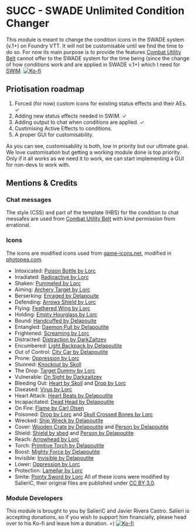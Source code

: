 # SUCC - SWADE Unlimited Condition Changer

This module is meant to change the condition icons in the SWADE system (v.1+) on Foundry VTT. It will not be customisable until we find the time to do so. For now its main purpose is to provide the features [Combat Utility Belt](https://github.com/death-save/combat-utility-belt) cannot offer to the SWADE system for the time being (since the change of how conditions work and are applied in SWADE v.1+) which I need for [SWIM](https://github.com/SalieriC/SWADE-Immersive-Macros).
[![Ko-fi](https://www.ko-fi.com/img/githubbutton_sm.svg)](https://ko-fi.com/salieric)

## Priotisation roadmap
1. Forced (for now) custom icons for existing status effects and their AEs. ✓
2. Adding new status effects needed in SWIM. ✓
3. Adding output to chat when conditions are applied. ✓
4. Custimising Active Effects to conditions.
5. A proper GUI for customisability.

As you can see, customisability is both, low in priority but our ultimate goal. We love customisation but getting a working module done is top priority. Only if it all works as we need it to work, we can start implementing a GUI for non-devs to work with.

## Mentions & Credits
### Chat messages
The style (CSS) and part of the template (HBS) for the condition to chat messafes are used from [Combat Utility Belt](https://github.com/death-save/combat-utility-belt) with kind permission from errational.
### Icons
The icons are modified icons used from [game-icons.net](https://game-icons.net/), modified in [photopea.com](https://www.photopea.com/).
- Intoxicated: [Poison Bottle by Lorc](https://game-icons.net/1x1/lorc/poison-bottle.html)
- Irradiated: [Radioactive by Lorc](https://game-icons.net/1x1/lorc/radioactive.html)
- Shaken: [Pummeled by Lorc](https://game-icons.net/1x1/lorc/pummeled.html)
- Aiming: [Archery Target by Lorc](https://game-icons.net/1x1/lorc/archery-target.html)
- Berserking: [Enraged by Delapouite](https://game-icons.net/1x1/delapouite/enrage.html)
- Defending: [Arrows Shield by Lorc](https://game-icons.net/1x1/lorc/arrows-shield.html)
- Flying: [Feathered Wing by Lorc](https://game-icons.net/1x1/lorc/feathered-wing.html)
- Holding: [Empty Hourglass by Lorc](https://game-icons.net/1x1/lorc/empty-hourglass.html)
- Bound: [Handcuffed by Delapouite](https://game-icons.net/1x1/delapouite/handcuffed.html)
- Entangled: [Daemon Pull by Delapoutite](https://game-icons.net/1x1/delapouite/daemon-pull.html)
- Frightened: [Screaming by Lorc](https://game-icons.net/1x1/lorc/screaming.html)
- Distracted: [Distraction by DarkZaitzev](https://game-icons.net/1x1/darkzaitzev/distraction.html)
- Encumbered: [Light Backpack by Delapoutite](https://game-icons.net/1x1/delapouite/light-backpack.html)
- Out of Control: [City Car by Delapoutite](https://game-icons.net/1x1/delapouite/city-car.html)
- Prone: [Oppression by Lorc](https://game-icons.net/1x1/lorc/oppression.html)
- Stunned: [Knockout by Skoll](https://game-icons.net/1x1/skoll/knockout.html)
- The Drop: [Target Dummy by Lorc](https://game-icons.net/1x1/lorc/target-dummy.html)
- Vulnerable: [On Sight by Darkzaitzev](https://game-icons.net/1x1/darkzaitzev/on-sight.html)
- Bleeding Out: [Heart by Skoll](https://game-icons.net/1x1/skoll/hearts.html) and [Drop by Lorc](https://game-icons.net/1x1/lorc/drop.html)
- Diseased: [Virus by Lorc](https://game-icons.net/1x1/lorc/virus.html)
- Heart Attack: [Heart Beats by Delapoutite](https://game-icons.net/1x1/delapouite/heart-beats.html)
- Incapacitated: [Dead Head by Delapoutite](https://game-icons.net/1x1/delapouite/dead-head.html)
- On Fire: [Flame by Carl Olsen](https://game-icons.net/1x1/carl-olsen/flame.html)
- Poisoned: [Drop by Lorc](https://game-icons.net/1x1/lorc/drop.html) and [Skull Crossed Bones by Lorc](https://game-icons.net/1x1/lorc/skull-crossed-bones.html)
- Wrecked: [Ship Wreck by Delapoutite](https://game-icons.net/1x1/delapouite/ship-wreck.html)
- Cover: [Wooden Crate by Delapoutite](https://game-icons.net/1x1/delapouite/wooden-crate.html) and [Person by Delapoutite](https://game-icons.net/1x1/delapouite/person.html)
- Shield: [Shield by sbed](https://game-icons.net/1x1/sbed/shield.html) and [Person by Delapoutite](https://game-icons.net/1x1/delapouite/person.html)
- Reach: [Arrowhead by Lorc](https://game-icons.net/1x1/lorc/arrowhead.html)
- Torch: [Primitive Torch by Delapoutite](https://game-icons.net/1x1/delapouite/primitive-torch.html)
- Boost: [Mighty Force by Delapoutite](https://game-icons.net/1x1/delapouite/mighty-force.html)
- Invisible: [Invisible by Delapoutite](https://game-icons.net/1x1/delapouite/invisible.html)
- Lower: [Oppression by Lorc](https://game-icons.net/1x1/lorc/oppression.html)
- Protection: [Lamellar by Lorc](https://game-icons.net/1x1/lorc/lamellar.html)
- Smite: [Pointy Sword by Lorc](https://game-icons.net/1x1/lorc/pointy-sword.html)
All of these icons were modified by SalieriC, their original files are published under [CC BY 3.0](https://creativecommons.org/licenses/by/3.0/).
### Module Developers
This module is brought to you by SalieriC and Javier Rivera Castro.
Salieri is accepting donations, so if you wish to support him financially, please head over to his Ko-fi and leave him a donation. =)
[![Ko-fi](https://www.ko-fi.com/img/githubbutton_sm.svg)](https://ko-fi.com/salieric)